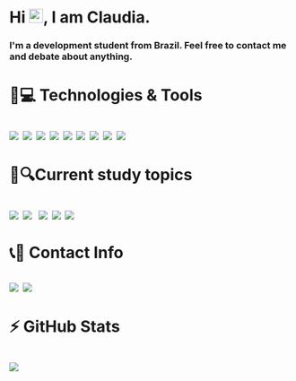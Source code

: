 
<h1 align = "justify"> 
  Hi <img src="https://media.giphy.com/media/hvRJCLFzcasrR4ia7z/giphy.gif" width="25px">, I am Claudia.
</h1>

<p align = "justify">
  <h3>I'm a development student from Brazil. Feel free to contact me and debate about anything.</h3>
</p>

<p align='justify'>
  <h1 align='justify'>🚀💻 Technologies & Tools</h1>
</p>
<div style='display: inline_block' align='justify'>
  <br>
  <img src="https://img.shields.io/badge/C%23-239120?style=for-the-badge&logo=c-sharp&logoColor=white">&nbsp;
  <img src="https://img.shields.io/badge/.NET-512BD4?style=for-the-badge&logo=dotnet&logoColor=white">&nbsp;
  <img src="https://img.shields.io/badge/Microsoft%20SQL%20Server-CC2927?style=for-the-badge&logo=microsoft%20sql%20server&logoColor=white">&nbsp;
  <img src="https://img.shields.io/badge/-HTML5-E34F26?style=for-the-badge&logo=html5&logoColor=white">&nbsp;
  <img src="https://img.shields.io/badge/-CSS3-1572B6?style=for-the-badge&logo=css3">&nbsp;
  <img src="https://img.shields.io/badge/-Bootstrap-563D7C?style=for-the-badge&logo=bootstrap">&nbsp;
  <img src="https://img.shields.io/badge/-Git-black?style=for-the-badge&logo=git">&nbsp;
  <img src="https://img.shields.io/badge/-GitHub-181717?style=for-the-badge&logo=github">&nbsp;
  <img src="https://img.shields.io/badge/Trello-0052CC?style=for-the-badge&logo=trello&logoColor=white">
  <br>
</div>

<p align='justify'>
  <h1 align='justify'>📡🔍Current study topics</h1>
</p>
<div style='display: inline_block' align='justify'>
  <br>
  <img src="https://img.shields.io/badge/edX-%2302262B.svg?style=for-the-badge&logo=edX&logoColor=white">&nbsp;
  <img src="https://img.shields.io/badge/c-%2300599C.svg?style=for-the-badge&logo=c&logoColor=white">&nbsp;&nbsp;
  <img src="https://img.shields.io/badge/javascript-%23323330.svg?style=for-the-badge&logo=javascript&logoColor=%23F7DF1E">&nbsp;
  <img src="https://img.shields.io/badge/flask-%23000.svg?style=for-the-badge&logo=flask&logoColor=white">&nbsp;
  <img src="https://img.shields.io/badge/python-3670A0?style=for-the-badge&logo=python&logoColor=ffdd54">
  <br>
</div>

<p align='justify'>
  <h1 align='justify'>📞📧 Contact Info</h1>
</p>
<div style='display: inline_block' align='justify'>
  <br>
  <img src="https://img.shields.io/badge/Linkedin-blue?style=for-the-badge&logo=Linkedin&logoColor=white&link=https://www.linkedin.com/in/itisclaudia/)(https://www.linkedin.com/in/itisclaudia/)">&nbsp;
  <img src="https://img.shields.io/badge/Gmail-c14438?style=for-the-badge&logo=Gmail&logoColor=white&link=mailto:itisclaudia1@gmail.com)](mailto:itisclaudia1@gmail.com)">
  <br>
</div>

<p align='justify'>
  <h1 align='justify'>⚡ GitHub Stats</h1>
</p>
<div style='display: inline_block' align='justify'>
  <br>
  <img src="https://github-readme-stats.vercel.app/api?username=itscloudia&count_private=true&show_icons=true&theme=merko&hide=stars&include_all_commits=true">
  <br>
</div>
